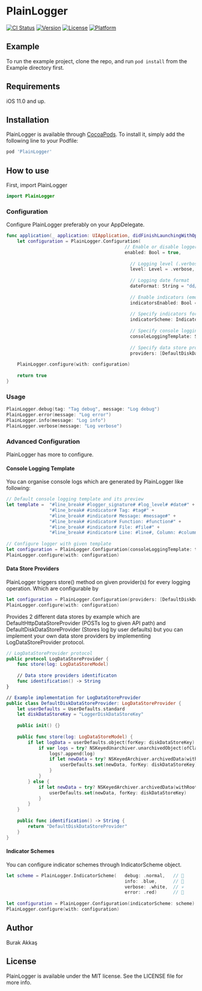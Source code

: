 # PlainLogger

[![CI Status](https://img.shields.io/travis/burak-akkas/PlainLogger.svg?style=flat)](https://travis-ci.org/burak-akkas/PlainLogger)
[![Version](https://img.shields.io/cocoapods/v/PlainLogger.svg?style=flat)](https://cocoapods.org/pods/PlainLogger)
[![License](https://img.shields.io/cocoapods/l/PlainLogger.svg?style=flat)](https://cocoapods.org/pods/PlainLogger)
[![Platform](https://img.shields.io/cocoapods/p/PlainLogger.svg?style=flat)](https://cocoapods.org/pods/PlainLogger)

## Example

To run the example project, clone the repo, and run `pod install` from the Example directory first.

## Requirements
iOS 11.0 and up.

## Installation

PlainLogger is available through [CocoaPods](https://cocoapods.org). To install
it, simply add the following line to your Podfile:

```ruby
pod 'PlainLogger'
```

## How to use

First, import PlainLogger

```swift
import PlainLogger
```

### Configuration

Configure PlainLogger preferably on your AppDelegate. 

```swift
func application(_ application: UIApplication, didFinishLaunchingWithOptions launchOptions: [UIApplicationLaunchOptionsKey: Any]?) -> Bool {
    let configuration = PlainLogger.Configuration(
                                            // Enable or disable logger
                                            enabled: Bool = true, 
                                          
                                              // Logging level (.verbose, .info, .error, .debug)
                                              level: Level = .verbose, 
                                          
                                              // Logging date format
                                              dateFormat: String = "dd/MM/yyyy HH:mm",  
                                          
                                              // Enable indicators (emojis) for easy to read logging on console
                                              indicatorsEnabled: Bool = true, 
                                          
                                              // Specify indicators for each logging level 
                                              indicatorScheme: IndicatorScheme = IndicatorScheme(), 
                                          
                                              // Specify console logging template
                                              consoleLoggingTemplate: String? = nil, 
                                          
                                              // Specify data store providers for logging
                                              providers: [DefaultDiskDataStoreProvider()])
                                          
    PlainLogger.configure(with: configuration)
    
    return true
}
```

### Usage

```swift
PlainLogger.debug(tag: "Tag debug", message: "Log debug")
PlainLogger.error(message: "Log error")
PlainLogger.info(message: "Log info")
PlainLogger.verbose(message: "Log verbose")
```

### Advanced Configuration

PlainLogger has more to configure.

#### Console Logging Template

You can organise console logs which are generated by PlainLogger like following:

```swift
// Default console logging template and its preview
let template =  "#line_break# #logger_signature# #log_level# #date#" +      // [📋 Log] [🔎 Error] [⏰ 01/02/2019 10:51]
                "#line_break# #indicator# Tag: #tag#" +                     //  🔴 Tag: Test tag
                "#line_break# #indicator# Message: #message#" +             //  🔴 Message: Test error
                "#line_break# #indicator# Function: #function#" +           //  🔴 Function: viewDidLoad()
                "#line_break# #indicator# File: #file#" +                   //  🔴 File: ViewController.swift
                "#line_break# #indicator# Line: #line#, Column: #column#"   //  🔴 Line: 19, Column: 18
                
// Configure logger with given template
let configuration = PlainLogger.Configuration(consoleLoggingTemplate: template)
PlainLogger.configure(with: configuration)
```

#### Data Store Providers

PlainLogger triggers store() method on given provider(s) for every logging operation. Which are configurable by 

```swift
let configuration = PlainLogger.Configuration(providers: [DefaultDiskDataStoreProvider()])
PlainLogger.configure(with: configuration)
```

Provides 2 different data stores by example which are DefaultHttpDataStoreProvider (POSTs log to given API path) and DefaultDiskDataStoreProvider (Stores log by user defaults) but you can implement your own data store providers by implementing LogDataStoreProvider protocol.

```swift
// LogDataStoreProvider protocol
public protocol LogDataStoreProvider {
    func store(log: LogDataStoreModel)
    
    // Data store providers identificaton
    func identification() -> String
}

// Example implementation for LogDataStoreProvider
public class DefaultDiskDataStoreProvider: LogDataStoreProvider {
    let userDefaults = UserDefaults.standard
    let diskDataStoreKey = "LoggerDiskDataStoreKey"
    
    public init() {}
    
    public func store(log: LogDataStoreModel) {
        if let logData = userDefaults.object(forKey: diskDataStoreKey) as? Data {
            if var logs = try? NSKeyedUnarchiver.unarchivedObject(ofClasses: [LogDataStoreModel.self], from: logData) as? [LogDataStoreModel] {
                logs?.append(log)
                if let newData = try? NSKeyedArchiver.archivedData(withRootObject: logs as Any, requiringSecureCoding: false) {
                    userDefaults.set(newData, forKey: diskDataStoreKey)
                }
            }
        } else {
            if let newData = try? NSKeyedArchiver.archivedData(withRootObject: [log] as Any, requiringSecureCoding: false) {
                userDefaults.set(newData, forKey: diskDataStoreKey)
            }
        }
    }
    
    public func identification() -> String {
        return "DefaultDiskDataStoreProvider"
    }
}
```

#### Indicator Schemes

You can configure indicator schemes through IndicatorScheme object.

```swift
let scheme = PlainLogger.IndicatorScheme(   debug: .normal,   // 🙂
                                            info: .blue,      // 🔵
                                            verbose: .white,  // 💀
                                            error: .red)      // 🔴
                                         
let configuration = PlainLogger.Configuration(indicatorScheme: scheme)
PlainLogger.configure(with: configuration)
```

## Author

Burak Akkaş

## License

PlainLogger is available under the MIT license. See the LICENSE file for more info.
